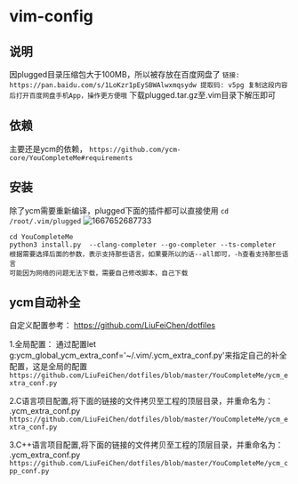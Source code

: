 # vim-config

## 说明
因plugged目录压缩包大于100MB，所以被存放在百度网盘了
`链接: https://pan.baidu.com/s/1LoKzr1pEySBWAlwxmqsydw 提取码: v5pg 复制这段内容后打开百度网盘手机App，操作更方便哦`
下载plugged.tar.gz至.vim目录下解压即可

## 依赖
主要还是ycm的依赖，
`https://github.com/ycm-core/YouCompleteMe#requirements`

## 安装
除了ycm需要重新编译，plugged下面的插件都可以直接使用
`cd /root/.vim/plugged`
![1667652687733](https://user-images.githubusercontent.com/17865744/200120762-fc5deece-2731-4753-92c8-2ddcb8f7c7de.png)
```
cd YouCompleteMe
python3 install.py  --clang-completer --go-completer --ts-completer 
根据需要选择后面的参数，表示支持那些语言，如果要所以的话--all即可，-h查看支持那些语言
可能因为网络的问题无法下载，需要自己修改脚本，自己下载

```

## ycm自动补全

自定义配置参考： https://github.com/LiuFeiChen/dotfiles

1.全局配置： 通过配置let g:ycm_global_ycm_extra_conf='~/.vim/.ycm_extra_conf.py'来指定自己的补全配置，这是全局的配置
`https://github.com/LiuFeiChen/dotfiles/blob/master/YouCompleteMe/ycm_extra_conf.py`

2.C语言项目配置,将下面的链接的文件拷贝至工程的顶层目录，并重命名为： .ycm_extra_conf.py
`https://github.com/LiuFeiChen/dotfiles/blob/master/YouCompleteMe/ycm_extra_conf.py`

3.C++语言项目配置,将下面的链接的文件拷贝至工程的顶层目录，并重命名为： .ycm_extra_conf.py
`https://github.com/LiuFeiChen/dotfiles/blob/master/YouCompleteMe/ycm_cpp_conf.py`


